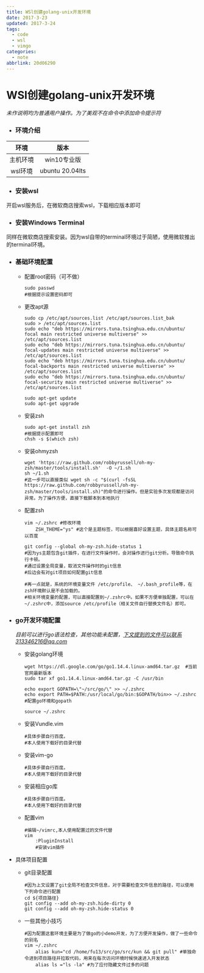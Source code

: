 ```yaml
---
title: WSl创建golang-unix开发环境
date: 2017-3-23
updated: 2017-3-24
tags:
  - code
  - wsl
  - vimgo
categories:
  - note
abbrlink: 20d06290
---
```


# WSl创建golang-unix开发环境

*未作说明均为普通用户操作。为了美观不在命令中添加命令提示符*

* ### 环境介绍

|环境|版本|
|:-:|:-:|
|主机环境|win10专业版|
|wsl环境|ubuntu 20.04lts|



* ### 安装wsl 

开启wsl服务后，在微软商店搜索wsl，下载相应版本即可



* ### 安装Windows Terminal

同样在微软商店搜索安装。因为wsl自带的terminal环境过于简陋，使用微软推出的terminal环境。



* ### 基础环境配置

  * 配置root密码（可不做）

    ```shell
    sudo passwd 
    #根据提示设置密码即可
    ```

  * 更改apt源

    ``` shell
    sudo cp /etc/apt/sources.list /etc/apt/sources.list_bak
    sudo > /etc/apt/sources.list
    sudo echo "deb https://mirrors.tuna.tsinghua.edu.cn/ubuntu/ focal main restricted universe multiverse" >> /etc/apt/sources.list
    sudo echo "deb https://mirrors.tuna.tsinghua.edu.cn/ubuntu/ focal-updates main restricted universe multiverse" >> /etc/apt/sources.list
    sudo echo "deb https://mirrors.tuna.tsinghua.edu.cn/ubuntu/ focal-backports main restricted universe multiverse" >> /etc/apt/sources.list
    sudo echo "deb https://mirrors.tuna.tsinghua.edu.cn/ubuntu/ focal-security main restricted universe multiverse" >> /etc/apt/sources.list
    
    sudo apt-get update
    sudo apt-get upgrade
    ```

  * 安装zsh

    ```shell
    sudo apt-get install zsh
    #根据提示配置即可
    chsh -s $(which zsh)
    ```

  * 安装ohmyzsh

    ```shell
    wget 'https://raw.github.com/robbyrussell/oh-my-zsh/master/tools/install.sh'  -O ~/1.sh
    sh ~/1.sh
    #这一步可以直接类似 wget sh -c "$(curl -fsSL https://raw.github.com/robbyrussell/oh-my-zsh/master/tools/install.sh)"的命令进行操作。但是实验多次发现都是访问异常。为了操作方便，直接下载脚本到本地执行
    ```

    

  * 配置zsh

    ```shell
    vim ~/.zshrc #修改环境
    	ZSH_THEME="ys" #这个是主题标签，可以根据喜好设置主题，具体主题名称可以百度
    	
    git config --global oh-my-zsh.hide-status 1 
    #因为ys主题包含git插件，在进行文件操作时，会对操作进行git分析。导致命令执行卡顿。
    #通过设置全局变量，取消文件操作时的git信息
    #后边会有对git项目如何配置git信息
    
    #再一点就是，系统的环境变量文件 /etc/profile、 ~/.bash_profile等，在zsh环境默认是不会加载的。
    #相关环境变量的配置，可以直接配置到~/.zshrc中。如果不方便单独配置，可以在~/.zshrc中，添加source /etc/profile（相关文件自行替换文件名）即可。
    ```





* ### go开发环境配置

  *目前可以进行go语法检查，其他功能未配置，下文提到的文件可以联系313346216@qq.com*

  * 安装golang环境

    ```shell
    wget https://dl.google.com/go/go1.14.4.linux-amd64.tar.gz  #当前官网最新版本
    sudo tar xf go1.14.4.linux-amd64.tar.gz -C /usr/bin
    
    echo export GOPATH=\"~/src/go/\" >> ~/.zshrc
    echo export PATH=$PATH:/usr/local/go/bin:$GOPATH/bin>> ~/.zshrc
    #配置go环境和gopath
    
    source ~/.zshrc
    ```

  * 安装Vundle.vim

    ```shell
    #具体步骤自行百度。
    #本人使用下载好的目录代替
    ```

  * 安装vim-go

    ```shell
    #具体步骤自行百度。
    #本人使用下载好的目录代替
    ```

  * 安装相应go库

    ```shell
    #具体步骤自行百度。
    #本人使用下载好的目录代替
    ```

  * 配置vim

    ```shell
    #编辑~/vimrc,本人使用配置过的文件代替
    vim
    	:PluginInstall
    	#安装vim插件
    ```

    

* 具体项目配置

  * git目录配置

    ```shell
    #因为上文设置了git全局不检查文件信息，对于需要检查文件信息的路径，可以使用下列命令进行配置
    cd ${项目路径}
    git config --add oh-my-zsh.hide-dirty 0
    git config --add oh-my-zsh.hide-status 0
    ```

    

  * 一些其他小技巧

    ```shell
    #因为配置这套环境主要是为了做go的小demo开发，为了方便开发操作，做了一些命令的别名
    vim ~/.zshrc
    	alias kun="cd /home/fu13/src/go/src/kun && git pull" #单独命令进到项目路径并拉取代码，用来在每次访问环境时候快速进入开发状态
    	alias ls ="ls -la" #为了应付隐藏文件过多的问题
    ```

    



